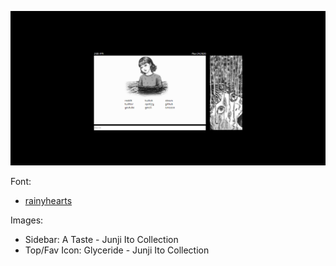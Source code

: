 ![png](img/githubPreviewImage.png)

Font: 
   - [rainyhearts](https://fontmeme.com/fonts/rainy-hearts-font/)

Images: 
   - Sidebar: A Taste - Junji Ito Collection
   - Top/Fav Icon: Glyceride - Junji Ito Collection
